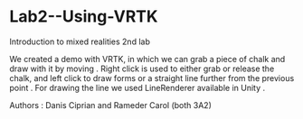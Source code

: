 # Lab2--Using-VRTK
Introduction to mixed realities 2nd lab

We created a demo with VRTK, in which we can grab a piece of chalk and draw with it by moving .
Right click is used to either grab or release the chalk, and left click to draw forms or a 
straight line further from the previous point . For drawing the line we used LineRenderer available in Unity . 

Authors : Danis Ciprian and Rameder Carol (both 3A2)
